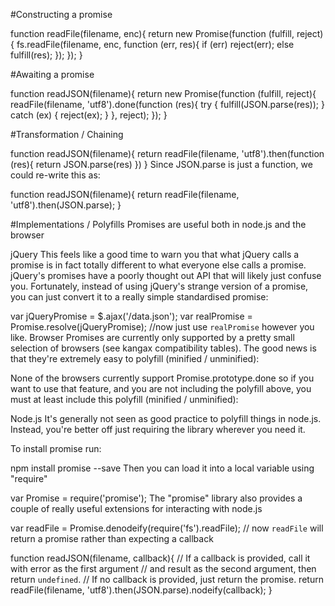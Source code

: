 #Constructing a promise

function readFile(filename, enc){
  return new Promise(function (fulfill, reject){
    fs.readFile(filename, enc, function (err, res){
      if (err) reject(err);
      else fulfill(res);
    });
  });
}



#Awaiting a promise

function readJSON(filename){
  return new Promise(function (fulfill, reject){
    readFile(filename, 'utf8').done(function (res){
      try {
        fulfill(JSON.parse(res));
      } catch (ex) {
        reject(ex);
      }
    }, reject);
  });
}


#Transformation / Chaining

function readJSON(filename){
  return readFile(filename, 'utf8').then(function (res){
    return JSON.parse(res)
  })
}
Since JSON.parse is just a function, we could re-write this as:

function readJSON(filename){
  return readFile(filename, 'utf8').then(JSON.parse);
}


#Implementations / Polyfills
Promises are useful both in node.js and the browser

jQuery
This feels like a good time to warn you that what jQuery calls a promise is in fact totally different to what everyone else calls a promise. jQuery's promises have a poorly thought out API that will likely just confuse you. Fortunately, instead of using jQuery's strange version of a promise, you can just convert it to a really simple standardised promise:

var jQueryPromise = $.ajax('/data.json');
var realPromise = Promise.resolve(jQueryPromise);
//now just use `realPromise` however you like.
Browser
Promises are currently only supported by a pretty small selection of browsers (see kangax compatibility tables). The good news is that they're extremely easy to polyfill (minified / unminified):

<script src="https://www.promisejs.org/polyfills/promise-7.0.4.min.js"></script>
None of the browsers currently support Promise.prototype.done so if you want to use that feature, and you are not including the polyfill above, you must at least include this polyfill (minified / unminified):

<script src="https://www.promisejs.org/polyfills/promise-done-7.0.4.min.js"></script>
Node.js
It's generally not seen as good practice to polyfill things in node.js. Instead, you're better off just requiring the library wherever you need it.

To install promise run:

npm install promise --save
Then you can load it into a local variable using "require"

var Promise = require('promise');
The "promise" library also provides a couple of really useful extensions for interacting with node.js

var readFile = Promise.denodeify(require('fs').readFile);
// now `readFile` will return a promise rather than expecting a callback

function readJSON(filename, callback){
  // If a callback is provided, call it with error as the first argument
  // and result as the second argument, then return `undefined`.
  // If no callback is provided, just return the promise.
  return readFile(filename, 'utf8').then(JSON.parse).nodeify(callback);
}
